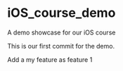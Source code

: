 # iOS_course_demo
A demo showcase for our iOS course

This is our first commit for the demo.

Add a my feature as feature 1